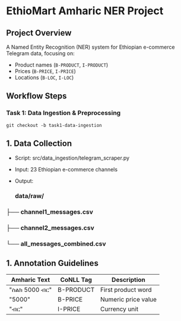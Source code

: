 # EthioMart Amharic NER Project

## Project Overview
A Named Entity Recognition (NER) system for Ethiopian e-commerce Telegram data, focusing on:
- Product names (`B-PRODUCT`, `I-PRODUCT`)
- Prices (`B-PRICE`, `I-PRICE`) 
- Locations (`B-LOC`, `I-LOC`)

## Workflow Steps

### Task 1: Data Ingestion & Preprocessing
    git checkout -b task1-data-ingestion

 ## 1. Data Collection
- Script: src/data_ingestion/telegram_scraper.py

- Input: 23 Ethiopian e-commerce channels

- Output:
   ###  data/raw/
### ├── channel1_messages.csv
### ├── channel2_messages.csv
### └── all_messages_combined.csv

## 1. Annotation Guidelines
| Amharic Text      | CoNLL Tag    | Description               |
|-------------------|-------------|--------------------------|
| "ስልክ 5000 ብር"    | B-PRODUCT   | First product word        |
| "5000"            | B-PRICE     | Numeric price value      |
| "ብር"             | I-PRICE     | Currency unit            |


